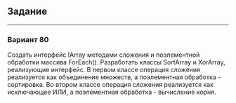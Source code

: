 ## Задание
***
### Вариант 80
Создать интерфейс IArray методами сложения и поэлементной обработки массива ForEach(). Разработать классы SortArray и XorArray, реализующие интерфейс. В первом классе операция сложения реализуется как объединение множеств, а поэлементная обработка - сортировка. Во втором классе операция сложения реализуется как исключающее ИЛИ, а поэлементная обработка - вычисление корня.